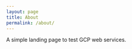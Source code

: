 ```yaml
---
layout: page
title: About
permalink: /about/
---
```

A simple landing page to test GCP web services.

